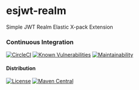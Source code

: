 # esjwt-realm
Simple JWT Realm Elastic X-pack Extension

### Continuous Integration
[![CircleCI](https://circleci.com/gh/polyglotted/esjwt-realm.svg?style=svg)](https://circleci.com/gh/polyglotted/esjwt-realm)  [![Known Vulnerabilities](https://snyk.io/test/github/polyglotted/esjwt-realm/badge.svg?type=shield)](https://snyk.io/test/github/polyglotted/esjwt-realm?targetFile=build.gradle)  [![Maintainability](https://api.codeclimate.com/v1/badges/944458811f2b4fa786bc/maintainability?type=shield)](https://codeclimate.com/github/polyglotted/esjwt-realm/maintainability)

#### Distribution

[![License](https://img.shields.io/badge/License-Apache%202.0-blue.svg?style=shield)](https://opensource.org/licenses/Apache-2.0)  [![Maven Central](https://maven-badges.herokuapp.com/maven-central/io.polyglotted/esjwt-realm/badge.svg?style=shield)](https://maven-badges.herokuapp.com/maven-central/io.polyglotted/esjwt-realm)
